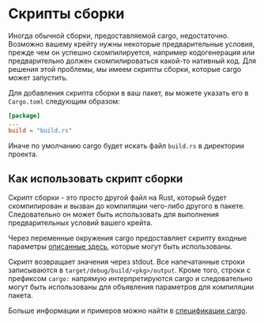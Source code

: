 # Скрипты сборки

Иногда обычной сборки, предоставляемой cargo, недостаточно. Возможно вашему крейту нужны некоторые предварительные условия, прежде чем он успешно скомпилируется, например кодогенерация или предварительно должен скомпилироваться какой-то нативный код. Для решения этой проблемы, мы имеем скрипты сборки, которые cargo может запустить.

Для добавления скрипта сборки в ваш пакет, вы можете указать его в `Cargo.toml` следующим образом:

```toml
[package]
...
build = "build.rs"
```

Иначе по умолчанию cargo будет искать файл `build.rs` в директории проекта.

## Как использовать скрипт сборки

Скрипт сборки - это просто другой файл на Rust, который будет скомпилирован и вызван до компиляции чего-либо другого в пакете. Следовательно он может быть использовать для выполнения предварительных условий вашего крейта.

Через переменные окружения cargo предоставляет скрипту входные параметры [описанные здесь](https://doc.rust-lang.org/cargo/reference/environment-variables.html#environment-variables-cargo-sets-for-build-scripts), которые могут быть использованы.

Скрипт возвращает значения через stdout. Все напечатанные строки записываются в 
`target/debug/build/<pkg>/output`. Кроме того, строки с префиксом `cargo:` напрямую интерпретируются cargo и следовательно могут быть использованы для объявления параметров для компиляции пакета.

Больше информации и примеров можно найти в [спецификации cargo](https://doc.rust-lang.org/cargo/reference/build-scripts.html).
